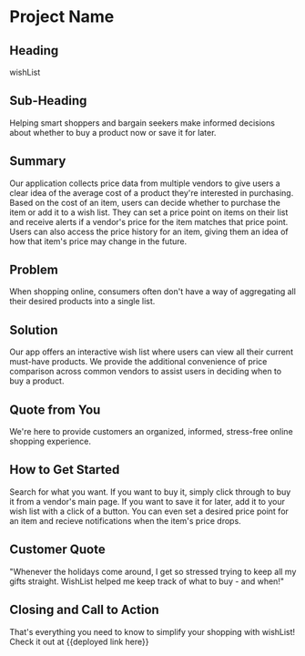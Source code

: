 # Project Name #

<!--
> This material was originally posted [here](http://www.quora.com/What-is-Amazons-approach-to-product-development-and-product-management). It is reproduced here for posterities sake.

There is an approach called "working backwards" that is widely used at Amazon. They work backwards from the customer, rather than starting with an idea for a product and trying to bolt customers onto it. While working backwards can be applied to any specific product decision, using this approach is especially important when developing new products or features./

For new initiatives a product manager typically starts by writing an internal press release announcing the finished product. The target audience for the press release is the new/updated product's customers, which can be retail customers or internal users of a tool or technology. Internal press releases are centered around the customer problem, how current solutions (internal or external) fail, and how the new product will blow away existing solutions.

If the benefits listed don't sound very interesting or exciting to customers, then perhaps they're not (and shouldn't be built). Instead, the product manager should keep iterating on the press release until they've come up with benefits that actually sound like benefits. Iterating on a press release is a lot less expensive than iterating on the product itself (and quicker!).

If the press release is more than a page and a half, it is probably too long. Keep it simple. 3-4 sentences for most paragraphs. Cut out the fat. Don't make it into a spec. You can accompany the press release with a FAQ that answers all of the other business or execution questions so the press release can stay focused on what the customer gets. My rule of thumb is that if the press release is hard to write, then the product is probably going to suck. Keep working at it until the outline for each paragraph flows.

Oh, and I also like to write press-releases in what I call "Oprah-speak" for mainstream consumer products. Imagine you're sitting on Oprah's couch and have just explained the product to her, and then you listen as she explains it to her audience. That's "Oprah-speak", not "Geek-speak".

Once the project moves into development, the press release can be used as a touchstone; a guiding light. The product team can ask themselves, "Are we building what is in the press release?" If they find they're spending time building things that aren't in the press release (overbuilding), they need to ask themselves why. This keeps product development focused on achieving the customer benefits and not building extraneous stuff that takes longer to build, takes resources to maintain, and doesn't provide real customer benefit (at least not enough to warrant inclusion in the press release).
 -->

## Heading ##

  wishList


## Sub-Heading ##

  Helping smart shoppers and bargain seekers make informed decisions about whether to buy a product now or save it for later.

## Summary ##

  Our application collects price data from multiple vendors to give users a clear idea of the average cost of a product they're interested in purchasing. Based on the cost of an item, users can decide whether to purchase the item or add it to a wish list. They can set a price point on items on their list and receive alerts if a vendor's price for the item matches that price point. Users can also access the price history for an item, giving them an idea of how that item's price may change in the future.

## Problem ##

  When shopping online, consumers often don't have a way of aggregating all their desired products into a single list.

## Solution ##

  Our app offers an interactive wish list where users can view all their current must-have products.  We provide the additional convenience of price comparison across common vendors to assist users in deciding when to buy a product.

## Quote from You ##

  We're here to provide customers an organized, informed, stress-free online shopping experience.



## How to Get Started ##

  Search for what you want.  If you want to buy it, simply click through to buy it from a vendor's main page.  If you want to save it for later, add it to your wish list with a click of a button.  You can even set a desired price point for an item and recieve notifications when the item's price drops.

## Customer Quote ##

  "Whenever the holidays come around, I get so stressed trying to keep all my gifts straight.  WishList helped me keep track of what to buy - and when!"

## Closing and Call to Action ##

  That's everything you need to know to simplify your shopping with wishList!  Check it out at {{deployed link here}}
